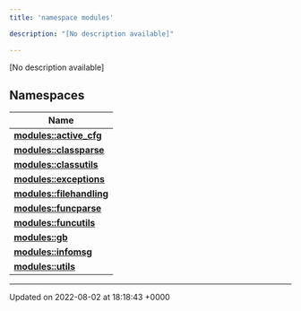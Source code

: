 ```yaml
---
title: 'namespace modules'

description: "[No description available]"

---
```







[No description available]

## Namespaces

| Name           |
| -------------- |
| **[modules::active_cfg](/documentation/code/darkbit_development/namespaces/namespacemodules_1_1active__cfg/)**  |
| **[modules::classparse](/documentation/code/darkbit_development/namespaces/namespacemodules_1_1classparse/)**  |
| **[modules::classutils](/documentation/code/darkbit_development/namespaces/namespacemodules_1_1classutils/)**  |
| **[modules::exceptions](/documentation/code/darkbit_development/namespaces/namespacemodules_1_1exceptions/)**  |
| **[modules::filehandling](/documentation/code/darkbit_development/namespaces/namespacemodules_1_1filehandling/)**  |
| **[modules::funcparse](/documentation/code/darkbit_development/namespaces/namespacemodules_1_1funcparse/)**  |
| **[modules::funcutils](/documentation/code/darkbit_development/namespaces/namespacemodules_1_1funcutils/)**  |
| **[modules::gb](/documentation/code/darkbit_development/namespaces/namespacemodules_1_1gb/)**  |
| **[modules::infomsg](/documentation/code/darkbit_development/namespaces/namespacemodules_1_1infomsg/)**  |
| **[modules::utils](/documentation/code/darkbit_development/namespaces/namespacemodules_1_1utils/)**  |






-------------------------------

Updated on 2022-08-02 at 18:18:43 +0000